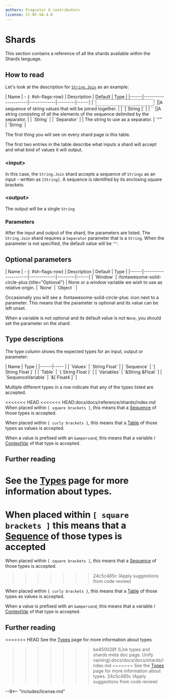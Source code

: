 ```yaml
---
authors: Fragcolor & contributors
license: CC-BY-SA-4.0
---
```


# Shards

This section contains a reference of all the shards available within the Shards language.

## How to read

Let's look at the description for [`String.Join`](./String/Join) as an example:

<div class="sh-parameters" markdown="1">
| Name | - {: #sh-flags-row} | Description | Default | Type |
|------|---------------------|-------------|---------|------|
| `<input>` ||A sequence of string values that will be joined together. | | `[ String ]` |
| `<output>` ||A string consisting of all the elements of the sequence delimited by the separator. | | `String` |
| `Separator` |  | The string to use as a separator. | `""` | `String` |
</div>

The first thing you will see on every shard page is this table.

The first two entries in the table describe what inputs a shard will accept and what kind of values it will output.

### &lt;input&gt;

In this case, the `String.Join` shard accepts a sequence of `Strings` as an input - written as `[String]`. A sequence is identified by its enclosing square brackets.

### &lt;output&gt;

The output will be a single `String`

### Parameters

After the input and output of the shard, the parameters are listed. The `String.Join` shard requires a `Separator` parameter that is a `String`. When the parameter is not specified, the default value will be `""`.

## Optional parameters

<div class="sh-parameters" markdown="1">
| Name | - {: #sh-flags-row} | Description | Default | Type |
|------|---------------------|-------------|---------|------|
| `Window` | :fontawesome-solid-circle-plus:{title="Optional"}  | None or a window variable we wish to use as relative origin. | `None` | `Object ` |
</div>

Occasionally you will see a :fontawesome-solid-circle-plus: icon next to a parameter. This means that the parameter is optional and its value can be left unset.

When a variable is not optional and its default value is not `None`, you should set the parameter on the shard.

## Type descriptions

The type column shows the expected types for an input, output or parameter:

<div class="sh-parameters" markdown="1">
| Name | Type |
|------|----- |
| `Values` | `String Float` |
| `Sequence` | `[ String Float ]` |
| `Table` | `{ String Float }` |
| `Variables` | `&String &Float` |
| `SequenceVariable` | `&[ Float4 ]` |
</div>

Multiple different types in a row indicate that any of the types listed are accepted.

<<<<<<< HEAD
<<<<<<< HEAD:docs/docs/reference/shards/index.md
When placed within `[ square brackets ]`, this means that a [Sequence](./types/#sequence) of those types is accepted.

When placed within `{ curly brackets }`, this means that a [Table](./types/#table) of those types as values is accepted.

When a value is prefixed with an `&ampersand`, this means that a variable / [ContextVar](./types/#contextvar) of that type is accepted.

## Further reading

See the [Types](./types) page for more information about types.
=======
When placed within `[ square brackets ]` this means that a [Sequence](./types/#sequence) of those types is accepted
=======
When placed within `[ square brackets ]`, this means that a [Sequence](./types/#sequence) of those types is accepted.
>>>>>>> 24c5c485c (Apply suggestions from code review)

When placed within `{ curly brackets }`, this means that a [Table](./types/#table) of those types as values is accepted.

When a value is prefixed with an `&ampersand`, this means that a variable / [ContextVar](./types/#contextvar) of that type is accepted.

## Further reading

<<<<<<< HEAD
See the [Types](./types) page for more information about types
>>>>>>> be450028f (Link types and shards meta doc page. Unify naming):docs/docs/docs/shards/index.md
=======
See the [Types](./types) page for more information about types.
>>>>>>> 24c5c485c (Apply suggestions from code review)

--8<-- "includes/license.md"

